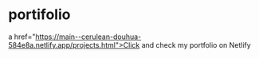 # portifolio

a href="https://main--cerulean-douhua-584e8a.netlify.app/projects.html">Click and check my portfolio on Netlify</a>
